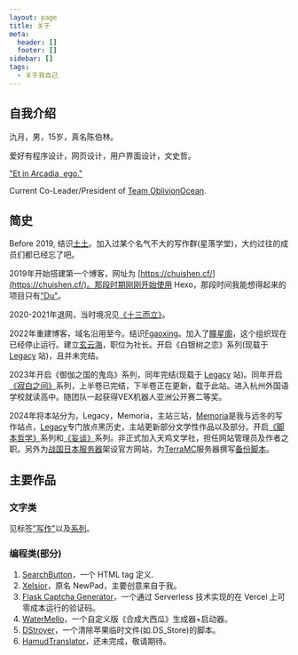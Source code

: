 ```yaml
---
layout: page
title: 关于
meta:
  header: []
  footer: []
sidebar: []
tags:
  - 关于我自己
---
```


## 自我介绍

氿月，男，15岁，真名陈伯林。

爱好有程序设计，网页设计，用户界面设计，文史哲。

["Et in Arcadia, ego."](https://chuishen.xyz/01/ArcadianShepherd.html)

Current Co-Leader/President of [Team OblivionOcean](https://www.oblivionocean.top/).

<search type="github" content="OblivionOcean" newWindow="true"></search>

## 简史

Before 2019, 结识[土土](https://www.tutime.cn/)。加入过某个名气不大的写作群(星落学堂)，大约过往的成员们都已经忘了吧。

2019年开始搭建第一个博客，网址为 [https://chuishen.cf/](https://chuishen.cf/)。那段时期刚刚开始使用 Hexo，那段时间我能想得起来的项目只有["Du"](https://github.com/Lafcadia/Du)。

2020-2021年退网，当时境况见[《十三而立》](https://chuishen.xyz/01/Thirteen/)。

2022年重建博客，域名沿用至今。结识[Fgaoxing](https://www.yt-blog.top/)。加入了[瞳星阁](https://github.com/tongstarge)，这个组织现在已经停止运行。建立[玄云海](https://github.com/OblivionOcean/)，职位为社长。开启《白银树之恋》系列(现载于 [Legacy](https://legacy.chuishen.xyz/) 站)，且并未完结。

2023年开启《御伽之国的鬼岛》系列，同年完结(现载于 [Legacy](https://legacy.chuishen.xyz/) 站)。同年开启[《寂白之间》](https://chuishen.xyz/tags/%E5%AF%82%E7%99%BD%E4%B9%8B%E9%97%B4/)系列，上半卷已完结，下半卷正在更新，载于此站。进入杭州外国语学校就读高中。随团队一起获得VEX机器人亚洲公开赛二等奖。

2024年将本站分为，Legacy，Memoria，主站三站，[Memoria](https://memoria.top/)是我与远冬的写作站点，[Legacy](https://legacy.chuishen.xyz/)专门放点黑历史，主站更新部分文学性作品以及部分。开启[《脚本哲学》](https://chuishen.xyz/01/PhiloScriptPart1.html)系列和[《妄谈》](https://chuishen.xyz/tags/%E5%A6%84%E8%B0%88/)系列。非正式加入天鸡文学社，担任网站管理员及作者之职。另外为[战国日本服务器](https://smc.oblivionocean.top)架设官方网站，为[TerraMC](https://www.bilibili.com/video/BV1vk4y1N7Hs/?spm_id_from=333.999.0.0)服务器撰写[备份脚本](https://chuishen.xyz/01/PhiloScriptPart1.html)。

## 主要作品

### 文字类
见标签["写作"](https://chuishen.xyz/tags/%E5%86%99%E4%BD%9C/)以及[系列](https://chuishen.xyz/series/)。

### 编程类(部分)
1. [SearchButton](https://github.com/Lafcadia/SearchButton)，一个 HTML tag 定义.
2. [Xelsior](https://github.com/OblivionOcean/Xelsior)，原名 NewPad，主要创意来自于我。
3. [Flask Captcha Generator](https://github.com/Lafcadia/flask-captcha-generator)，一个通过 Serverless 技术实现的在 Vercel 上可零成本运行的验证码。
4. [WaterMello](https://github.com/Lafcadia/WaterMello)，一个自定义版《合成大西瓜》生成器+启动器。
5. [DStroyer](https://github.com/OblivionOcean/DStroyer)，一个清除苹果临时文件(如.DS_Store)的脚本。
6. [HamudTranslator](https://github.com/OblivionOcean/HamudTranslator)，还未完成，敬请期待。